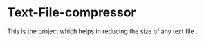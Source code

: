 # Text-File-compressor

This is the project which helps in reducing the size of any text file .

  
